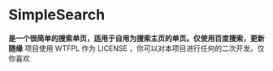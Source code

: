 # SimpleSearch

**是一个很简单的搜索单页，适用于自用为搜索主页的单页。仅使用百度搜索，更新随缘**
项目使用 WTFPL 作为 LICENSE ，你可以对本项目进行任何的二次开发。仅你喜欢
